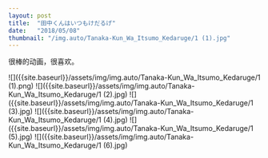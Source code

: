 ```yaml
---
layout: post
title:  "田中くんはいつもけだるげ"
date:   "2018/05/08"
thumbnail: "/img.auto/Tanaka-Kun_Wa_Itsumo_Kedaruge/1 (1).jpg"
---
```

很棒的动画，很喜欢。

![]({{site.baseurl}}/assets/img/img.auto/Tanaka-Kun_Wa_Itsumo_Kedaruge/1 (1).png)
![]({{site.baseurl}}/assets/img/img.auto/Tanaka-Kun_Wa_Itsumo_Kedaruge/1 (2).jpg)
![]({{site.baseurl}}/assets/img/img.auto/Tanaka-Kun_Wa_Itsumo_Kedaruge/1 (3).jpg)
![]({{site.baseurl}}/assets/img/img.auto/Tanaka-Kun_Wa_Itsumo_Kedaruge/1 (4).jpg)
![]({{site.baseurl}}/assets/img/img.auto/Tanaka-Kun_Wa_Itsumo_Kedaruge/1 (5).jpg)
![]({{site.baseurl}}/assets/img/img.auto/Tanaka-Kun_Wa_Itsumo_Kedaruge/1 (6).jpg)